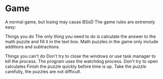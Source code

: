 # Game
A normal game, but losing may cause BSoD
The game rules are extremely easy:

Things you do
The only thing you need to do is calculate the answer to the math puzzle and fill it in the text box.
Math puzzles in the game only include additions and subtractions.

Things you can't do
Don't try to close the windows or use task manager to kill the process. The program uses the watchdog process.
Don't try to open calculates
Finish the puzzle quickly before time is up.
Take the puzzle carefully, the puzzles are not difficult.
